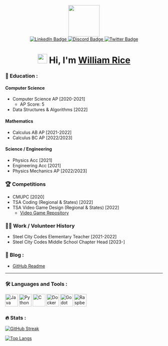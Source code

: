 <div id="header" align="center">
  <img src="https://media.giphy.com/media/lP8xu5t2DLGG045H8F/giphy.gif" width="100"/>
  <div id="badges">
    <a href="https://www.linkedin.com/in/willlrice/">
      <img src="https://img.shields.io/badge/LinkedIn-blue?style=for-the-badge&logo=linkedin&logoColor=white" alt="LinkedIn Badge"/>
    </a>
    <a href="">
      <img src="https://img.shields.io/badge/discord-grey?style=for-the-badge&logo=twitter&logoColor=white" alt="Discord Badge"/>
    </a>
    <a href="https://twitter.com/willl_rice">
      <img src="https://img.shields.io/badge/Twitter-blue?style=for-the-badge&logo=twitter&logoColor=white" alt="Twitter Badge"/>
    </a>
  </div>
  <img src="https://komarev.com/ghpvc/?username=wfrice&style=flat-square&color=blue" alt=""/>
  <h1>
    <img src="https://media.giphy.com/media/hvRJCLFzcasrR4ia7z/giphy.gif" width="30px"/>
    Hi, I'm <a href="https://www.wrice.dev">William Rice</a>
  </h1>
</div>

### :book: Education :
#### Computer Science
- Computer Science AP [2020-2021]
  - AP Score: 5
- Data Structures & Algorithms [2022]

#### Mathematics
- Calculus AB AP [2021-2022]
- Calculus BC AP [2022/2023]

#### Science / Engineering
- Physics Acc [2021]
- Engineering Acc [2021]
- Physics Mechanics AP [2022/2023]

### :trophy: Competitions
- CMUPC [2020]
- TSA Coding (Regional & States) [2022]
- TSA Video Game Design (Regional & States) [2022]
  - [Video Game Repository](https://github.com/FCASD-TSA/2022-Video-Game)

### :man_teacher: Work / Volunteer History
- Steel City Codes Elementary Teacher [2021-2022]
- Steel City Codes Middle School Chapter Head [2023-]

### :newspaper: Blog :

<!-- BLOG-POST-LIST:START -->
- [GitHub Readme](https://dev.to/wfrice/github-readme-3eam)
<!-- BLOG-POST-LIST:END -->

---
### :hammer_and_wrench: Languages and Tools :
<div>
  <img src="https://cdn.jsdelivr.net/gh/devicons/devicon/icons/java/java-original.svg" title="Java" alt="Java" width="40" height="40" />
  <img src="https://cdn.jsdelivr.net/gh/devicons/devicon/icons/python/python-original.svg" title="Python" alt="Python" width="40" height="40" />
  <img src="https://cdn.jsdelivr.net/gh/devicons/devicon/icons/c/c-original.svg" title="C" alt="C" width="40" height="40" />
  <img src="https://cdn.jsdelivr.net/gh/devicons/devicon/icons/docker/docker-original.svg" title="Docker" alt="Docker" width="40" height="40" />
  <img src="https://cdn.jsdelivr.net/gh/devicons/devicon/icons/godot/godot-original.svg" title="Godot" alt="Godot" width="40" height="40" />
  <img src="https://cdn.jsdelivr.net/gh/devicons/devicon/icons/raspberrypi/raspberrypi-original.svg" title="Raspberry Pi" alt="Raspberry Pi" width="40" height="40" />
</div>

### :fire: Stats :

[![GitHub Streak](http://github-readme-streak-stats.herokuapp.com?user=wfrice&theme=dark&hide_border=true&date_format=M%20j%5B%2C%20Y%5D)](https://git.io/streak-stats)

[![Top Langs](https://github-readme-stats.vercel.app/api/top-langs/?username=wfrice&hide_border=true&layout=compact&theme=dark)](https://github.com/anuraghazra/github-readme-stats)

